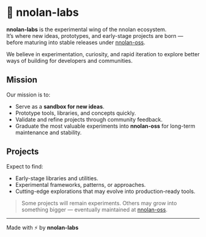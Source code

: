 # 🧪 nnolan-labs

**nnolan-labs** is the experimental wing of the nnolan ecosystem.  
It’s where new ideas, prototypes, and early-stage projects are born — before maturing into stable releases under [nnolan-oss](https://github.com/nnolan-oss).

We believe in experimentation, curiosity, and rapid iteration to explore better ways of building for developers and communities.

## Mission

Our mission is to:

- Serve as a **sandbox for new ideas**.
- Prototype tools, libraries, and concepts quickly.
- Validate and refine projects through community feedback.
- Graduate the most valuable experiments into **nnolan-oss** for long-term maintenance and stability.

## Projects

Expect to find:

- Early-stage libraries and utilities.
- Experimental frameworks, patterns, or approaches.
- Cutting-edge explorations that may evolve into production-ready tools.

> Some projects will remain experiments. Others may grow into something bigger — eventually maintained at [nnolan-oss](https://github.com/nnolan-oss).

---

Made with ⚡️ by **nnolan-labs**